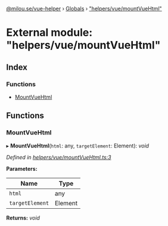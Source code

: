 [@milou.se/vue-helper](../README.md) › [Globals](../globals.md) › ["helpers/vue/mountVueHtml"](_helpers_vue_mountvuehtml_.md)

# External module: "helpers/vue/mountVueHtml"

## Index

### Functions

* [MountVueHtml](_helpers_vue_mountvuehtml_.md#mountvuehtml)

## Functions

###  MountVueHtml

▸ **MountVueHtml**(`html`: any, `targetElement`: Element): *void*

*Defined in [helpers/vue/mountVueHtml.ts:3](https://github.com/milou-se/milou-vue-helper/blob/1661c8d/src/helpers/vue/mountVueHtml.ts#L3)*

**Parameters:**

Name | Type |
------ | ------ |
`html` | any |
`targetElement` | Element |

**Returns:** *void*
